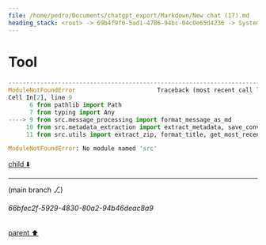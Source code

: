 ```yaml
---
file: /home/pedro/Documents/chatgpt_export/Markdown/New chat (17).md
heading_stack: <root> -> 69b4f9f0-5ad1-4786-94bc-04c0e65d4236 -> System -> 4076056e-8e23-4e6f-8073-d3aebcbb945b -> System -> aaa26c6b-ff13-481f-875f-5631b7a164c7 -> User -> da0cf697-4ddb-4ed6-9a6f-b3a8f8d34d5d -> Assistant -> aaa29b8b-edcb-4926-b6af-07d78682ecaf -> User -> 71da2701-cda7-4bd0-b0fc-67b4d48075cf -> Assistant -> 78b9b2d9-800c-45f8-b9e1-7a5e0cdbdd7a -> Tool -> 7e5540bf-3c05-41c0-96c2-ea100e4030e5 -> Assistant -> 920f024d-8ea4-4526-b253-b1251b2506b3 -> Assistant -> ffe4d3a4-fd95-4272-92bb-fea39d2999fd -> Tool
---
```

# Tool

```python
---------------------------------------------------------------------------
ModuleNotFoundError                       Traceback (most recent call last)
Cell In[2], line 9
      6 from pathlib import Path
      7 from typing import Any
----> 9 from src.message_processing import format_message_as_md
     10 from src.metadata_extraction import extract_metadata, save_conversation_to_md
     11 from src.utils import extract_zip, format_title, get_most_recent_zip, sanitize_title

ModuleNotFoundError: No module named 'src'

```

[child ⬇️](#66bfec2f-5929-4830-80a2-94b46deac8a9)

---

(main branch ⎇)
###### 66bfec2f-5929-4830-80a2-94b46deac8a9
[parent ⬆️](#ffe4d3a4-fd95-4272-92bb-fea39d2999fd)
